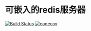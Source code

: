 # 可嵌入的redis服务器
[![Build Status](https://travis-ci.com/raylax/embedded-redis.svg?branch=dev)](https://travis-ci.com/raylax/embedded-redis)
[![codecov](https://codecov.io/gh/raylax/embedded-redis/branch/dev/graph/badge.svg?token=pKmMZlBNHe)](https://codecov.io/gh/raylax/embedded-redis)